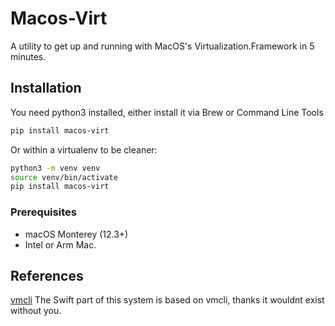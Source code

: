 # Macos-Virt

A utility to get up and running with MacOS's Virtualization.Framework in 5 minutes.


## Installation
You need python3 installed, either install it via Brew or Command Line Tools
```bash
pip install macos-virt
```

Or within a virtualenv to be cleaner:

```bash
python3 -m venv venv
source venv/bin/activate
pip install macos-virt
```

### Prerequisites

* macOS Monterey (12.3+)
* Intel or Arm Mac.



## References

[vmcli](https://github.com/gyf304/vmcli) The Swift part of this system is based on vmcli, thanks it wouldnt exist without you.